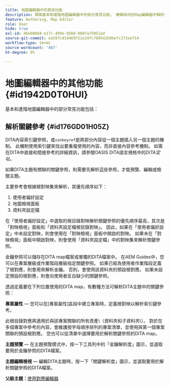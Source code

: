 ```yaml
---
title: 地圖編輯器中的其他功能
description: 探索基本和進階地圖編輯器中的部分常見功能。 瞭解如何在Map編輯器中解析索引鍵參考。
feature: Authoring, Map Editor
role: User
hide: true
exl-id: d6e00884-e17c-499e-9568-0807a75051ad
source-git-commit: ea597cd14469f21e197c700542b9be7c373aef14
workflow-type: tm+mt
source-wordcount: '467'
ht-degree: 0%

---
```


# 地圖編輯器中的其他功能 {#id1942D0T0HUI}

基本和進階地圖編輯器中的部分常見功能包括：

## 解析關鍵參考 {#id176GD01H05Z}

DITA內容索引鍵參照，或`conkeyref`是將部分內容從一個主題插入另一個主題的機制。 此機制使用索引鍵來找出要重複使用的內容，而非直接內容參考機制。 如需在DITA中直接和間接參考的詳細資訊，請參閱OASIS DITA語言規格中的&#x200B;*DITA定址*。

如果DITA主題有關聯的關鍵參照，則需要先解析這些參照，才能預覽、編輯或檢閱主題。

主要參考會根據根對映集來解析，其優先順序如下：

1. 使用者偏好設定
1. 地圖檢視面板
1. 資料夾設定檔

在「使用者偏好設定」中選取的根目錄對映解析關鍵參照的優先順序最高，其次是「對映檢視」面板和「資料夾設定檔根目錄對映」。 因此，如果在「使用者偏好設定」中未設定對映，則會使用在「對映檢視」面板中開啟的對映。 如果未在「對映檢視」面板中開啟對映，則會使用「資料夾設定檔」中的對映集來解析關鍵參照。

金鑰參照可以儲存在DITA map檔案或單獨的DITA檔案中。 在AEM Guides中，您可以在專案層級或作業階段層級指定關鍵參照。 如果已經為使用者作業階段定義了根對應，則會用來解析金鑰。 否則，會使用該資料夾的預設根對應。 如果未設定預設的根對應，則會向使用者反白缺少的關鍵參照。

透過定義要在下列位置使用的DITA map，有數種方法可解析DITA主題中的關鍵參照：

**專案屬性** — 您可以在[專案屬性]區段中建立專案時，定義根對映以解析索引鍵參考。

此根目錄對應將適用於與該專案關聯的所有資產\（資料夾和子資料夾\）。 對於在多個專案中參考的內容，會維護按字母順序排列的專案清單，並使用與第一個專案關聯的預設根對應。 您也可以從清單中選擇要用於解析關鍵參照的DITA map。

**主題預覽** — 在主題預覽模式中，按一下工具列中的「金鑰解析度」圖示，並選取要用於金鑰參照的DITA檔案。

**主題編輯檢視** — 編輯DITA主題時，按一下「關鍵解析度」圖示，並選取要用於解析關鍵參照的DITA檔案。

**父級主題：**[&#x200B;使用對應編輯器](map-editor.md)

